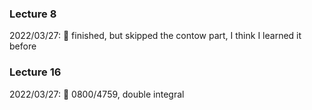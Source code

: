 ### Lecture 8
2022/03/27: 💫 finished,  but skipped the contow part, I think I learned it before

### Lecture 16
2022/03/27: 💫 0800/4759, double integral
